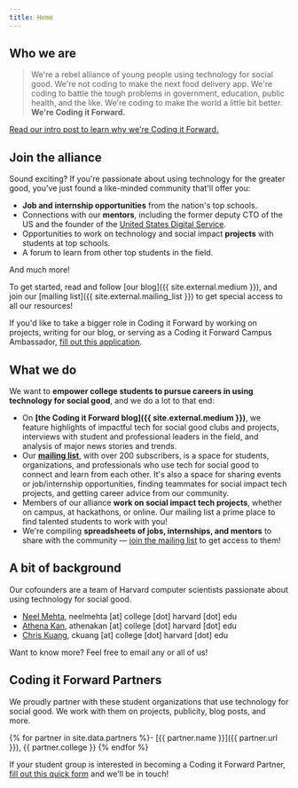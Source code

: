```yaml
---
title: Home
---
```


## Who we are

> We're a rebel alliance of young people using technology for social good. We're not coding to make the next food delivery app. We're coding to battle the tough problems in government, education, public health, and the like. We're coding to make the world a little bit better. **We're Coding it Forward.**

[Read our intro post to learn why we're Coding it Forward.](https://blog.codingitforward.com/a-rebel-alliance-of-young-people-using-technology-for-social-good-846eeafa9653#.40033t8rf)

## Join the alliance

Sound exciting? If you're passionate about using technology for the greater good, you've just found a like-minded community that'll offer you:

- **Job and internship opportunities** from the nation's top schools.
- Connections with our **mentors**, including the former deputy CTO of the US and the founder of the [United States Digital Service](https://www.usds.gov/).
- Opportunities to work on technology and social impact **projects** with students at top schools.
- A forum to learn from other top students in the field.

And much more!

To get started, read and follow [our blog]({{ site.external.medium }}), and join our [mailing list]({{ site.external.mailing_list }}) to get special access to all our resources!

If you'd like to take a bigger role in Coding it Forward by working on projects, writing for our blog, or serving as a Coding it Forward Campus Ambassador, [fill out this application](https://goo.gl/forms/dzP68BoWeT22iKMf1).

## What we do

We want to **empower college students to pursue careers in using technology for social good**, and we do a lot to that end:

- On **[the Coding it Forward blog]({{ site.external.medium }})**, we feature highlights of impactful tech for social good clubs and projects, interviews with student and professional leaders in the field, and analysis of major news stories and trends.
- Our **[mailing list](https://groups.google.com/forum/#!forum/coding-it-forward)**, with over 200 subscribers, is a space for students, organizations, and professionals who use tech for social good to connect and learn from each other. It's also a space for sharing events or job/internship opportunities, finding teammates for social impact tech projects, and getting career advice from our community.
- Members of our alliance **work on social impact tech projects**, whether on campus, at hackathons, or online. Our mailing list a prime place to find talented students to work with you!
- We're compiling **spreadsheets of jobs, internships, and mentors** to share with the community — [join the mailing list](https://groups.google.com/forum/#!forum/coding-it-forward) to get access to them!

## A bit of background

Our cofounders are a team of Harvard computer scientists passionate about using technology for social good.

- [Neel Mehta](http://hathix.com), neelmehta [at] college [dot] harvard [dot] edu
- [Athena Kan](http://athenakan.com), athenakan [at] college [dot] harvard [dot] edu
- [Chris Kuang](https://medium.com/@chriskuang), ckuang [at] college [dot] harvard [dot] edu

Want to know more? Feel free to email any or all of us!

## Coding it Forward Partners

We proudly partner with these student organizations that use technology for social good. We work with them on projects, publicity, blog posts, and more.

{% for partner in site.data.partners %}- [{{ partner.name }}]({{ partner.url }}), {{ partner.college }}
{% endfor %}

If your student group is interested in becoming a Coding it Forward Partner, [fill out this quick form](https://goo.gl/forms/6REK9bPwf85dRUMD3) and we'll be in touch!

<!--
    TODO: use bootstrap so we can have some a nice grid system and can show these images
    <img src="assets/images/partners/harvard-open-data-project.png" width="200">
-->
